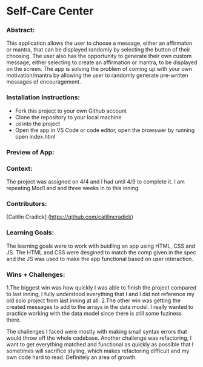 # Self-Care Center 

### Abstract:
[//]: <> (Briefly describe what you built and its features. What problem is the app solving? How does this application solve that problem?)
This application allows the user to choose a message, either an affirmaton or mantra, that can be displayed randomly by selecting the button of their choosing. The user also has the opportunity to generate their own custom message, either selecting to create an affirmation or mantra, to be displayed on the screen. The app is solving the problem of coming up with your own motivation/mantra by allowing the user to randomly generate pre-written messages of encouragement. 

### Installation Instructions:
[//]: <> (What steps does a person have to take to get your app cloned down and running?)
- Fork this project to your own Github account
- Clone the repository to your local machine
- `cd` into the project
- Open the app in VS Code or code editor, open the browswer by running open index.html

### Preview of App:
[//]: <> (Provide ONE gif or screenshot of your application - choose the "coolest" piece of functionality to show off.)


### Context:
[//]: <> (Give some context for the project here. How long did you have to work on it? How far into the Turing program are you?)
The project was assigned on 4/4 and I had until 4/9 to complete it. I am repeating Mod1 and and three weeks in to this inning. 

### Contributors:
[//]: <> (Who worked on this application? Link to their GitHubs.)
[Caitlin Cradick] (https://github.com/caitlincradick)

### Learning Goals:
[//]: <> (What were the learning goals of this project? What tech did you work with?)
The learning goals were to work with buidling an app using HTML, CSS and JS. The HTML and CSS were desgined to match the comp given in the spec and the JS was used to make the app functional based on user interaction. 

### Wins + Challenges:
[//]: <> (What are 2-3 wins you have from this project? What were some challenges you faced - and how did you get over them?)
1.The biggest win was how quickly I was able to finish the project compared to last inning, I fully understood everything that I and I did not reference my old solo project from last inning at all. 
2.The other win was getting the created messages to add to the arrays in the data model. I really wanted to practice working with the data model since there is still some fuziness there. 

The challenges I faced were mostly with making small syntax errors that would throw off the whole codebase. Another challenge was refactoring, I want to get everything matched and functional as quickly as possible that I sometimes will sacrifice styling, which makes refactoring difficult and my own code hard to read. Definitely an area of growth. 

